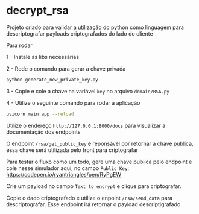 # decrypt_rsa

Projeto criado para validar a utilização do python como linguagem para descriptografar payloads criptografados do lado do cliente

Para rodar

1 - Instale as libs necessárias

2 - Rode o comando para gerar a chave privada
```bash
python generate_new_private_key.py 
```
3 - Copie e cole a chave na variável `key` no arquivo `domain/RSA.py`

4 - Utilize o seguinte comando para rodar a aplicação
```bash
uvicorn main:app --reload
```

Utilize o endereço `http://127.0.0.1:8000/docs` para visualizar a documentação dos endpoints

O endpoint `/rsa/get_public_key` é reponsável por retornar a chave publica, essa chave será utilizada pelo front para criptografar

Para testar o fluxo como um todo, gere uma chave publica pelo endpoint e cole nesse simulador aqui, no campo `Public Key`: https://codepen.io/ryantriangles/pen/RyPgEW

Crie um payload no campo `Text to encrypt` e clique para criptografar.

Copie o dado criptografado e utilize o enpoint `/rsa/send_data` para descriptografar. Esse endpoint irá retornar o payload descriptigrafado


